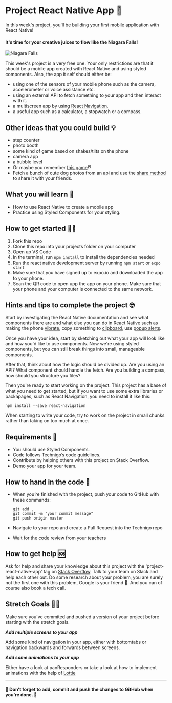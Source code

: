# Project React Native App 📱

In this week's project, you'll be building your first mobile application with React Native!

#### It's time for your creative juices to flow like the Niagara Falls!

![Niagara Falls](https://images.unsplash.com/photo-1489447068241-b3490214e879?ixlib=rb-1.2.1&ixid=eyJhcHBfaWQiOjEyMDd9&auto=format&fit=crop&w=1950&q=80)

This week's project is a very free one. Your only restrictions are that it should be a mobile app created with React Native and using styled components. Also, the app it self should either be:
  - using one of the sensors of your mobile phone such as the camera, accelerometer or voice assistance etc. 
  - using an external API to fetch something to your app and then interact with it.
  - a multiscreen app by using [React Navigation](https://facebook.github.io/react-native/docs/navigation).
  - a useful app such as a calculator, a stopwatch or a compass. 

## Other ideas that you could build 💡
- step counter
- photo booth
- some kind of game based on shakes/tilts on the phone 
- camera app
- a bubble level
- Or maybe you remember [this game](https://www.youtube.com/watch?v=nT9gxQkSCN8&feature=youtu.be)!? 
- Fetch a bunch of cute dog photos from an api and use the [share method](https://facebook.github.io/react-native/docs/share) to share it with your friends.

## What you will learn 🧠

- How to use React Native to create a mobile app
- Practice using Styled Components for your styling.

## How to get started 💪🏼

1. Fork this repo
2. Clone this repo into your projects folder on your computer
3. Open up VS Code
4. In the terminal, run `npm install` to install the dependencies needed
5. Run the react native development server by running `npm start` or `expo start`
6. Make sure that you have signed up to expo.io and downloaded the app to your phone.
7. Scan the QR code to open upp the app on your phone. Make sure that your phone and your computer is connected to the same network.

## Hints and tips to complete the project 🤓

Start by investigating the React Native documentation and see what components there are and what else you can do in React Native such as making the phone [vibrate](https://facebook.github.io/react-native/docs/vibration), copy something to [clipboard](https://facebook.github.io/react-native/docs/clipboard), use [popup alerts](https://facebook.github.io/react-native/docs/alert).

Once you have your idea, start by sketching out what your app will look like and how you'd like to use components. Now we're using styled components, but you can still break things into small, manageable components. 

After that, think about how the logic should be divided up. Are you using an API? What component should handle the fetch. Are you building a compass, how should you structure you files?

Then you're ready to start working on the project. This project has a base of what you need to get started, but if you want to use some extra libraries or packapages, such as React Navigation, you need to install it like this:

```
npm install --save react-navigation
```

When starting to write your code, try to work on the project in small chunks rather than taking on too much at once.


## Requirements 🧪

- You should use Styled Components.
- Code follows Technigo’s code guidelines.
- Contribute by helping others with this project on Stack Overflow.
- Demo your app for your team.

## How to hand in the code 🎯

- When you’re finished with the project, push your code to GitHub with these commands:

  ```
  git add .
  git commit -m "your commit message"
  git push origin master
  ```

- Navigate to your repo and create a Pull Request into the Technigo repo
- Wait for the code review from your teachers

## How to get help 🆘

Ask for help and share your knowledge about this project with the 'project-react-native-app' tag on [Stack Overflow](https://stackoverflow.com/c/technigo/questions). Talk to your team on Slack and help each other out. Do some research about your problem, you are surely not the first one with this problem, Google is your friend 🙂. And you can of course also book a tech call.

## Stretch Goals 🏃‍♂

Make sure you've commited and pushed a version of your project before starting with the stretch goals.

**_Add multiple screens to your app_**

Add some kind of navigation in your app, either with bottomtabs or navigation backwards and forwards between screens.

**_Add some animations to your app_**

Either have a look at panResponders or take a look at how to implement animations with the help of [Lottie](https://lottiefiles.com/)

---

#### 🚨 Don't forget to add, commit and push the changes to GitHub when you're done. 🏁
